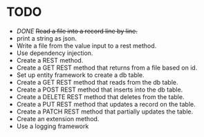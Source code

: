 # TODO
* *DONE* ~~Read a file into a record line by line.~~
* print a string as json.
* Write a file from the value input to a rest method.
* Use dependency injection.
* Create a REST method.
* Create a GET REST method that returns from a file based on id.
* Set up entity framework to create a db table.
* Create a GET REST method that reads from the db table.
* Create a POST REST method that inserts into the db table.
* Create a DELETE REST method that deletes from the table.
* Create a PUT REST method that updates a record on the table.
* Create a PATCH REST method that partially updates the table.
* Create an extension method.
* Use a logging framework
